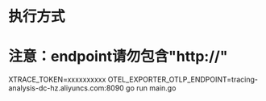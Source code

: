 # 执行方式
# 注意：endpoint请勿包含"http://"
XTRACE_TOKEN=xxxxxxxxxx OTEL_EXPORTER_OTLP_ENDPOINT=tracing-analysis-dc-hz.aliyuncs.com:8090 go run main.go
